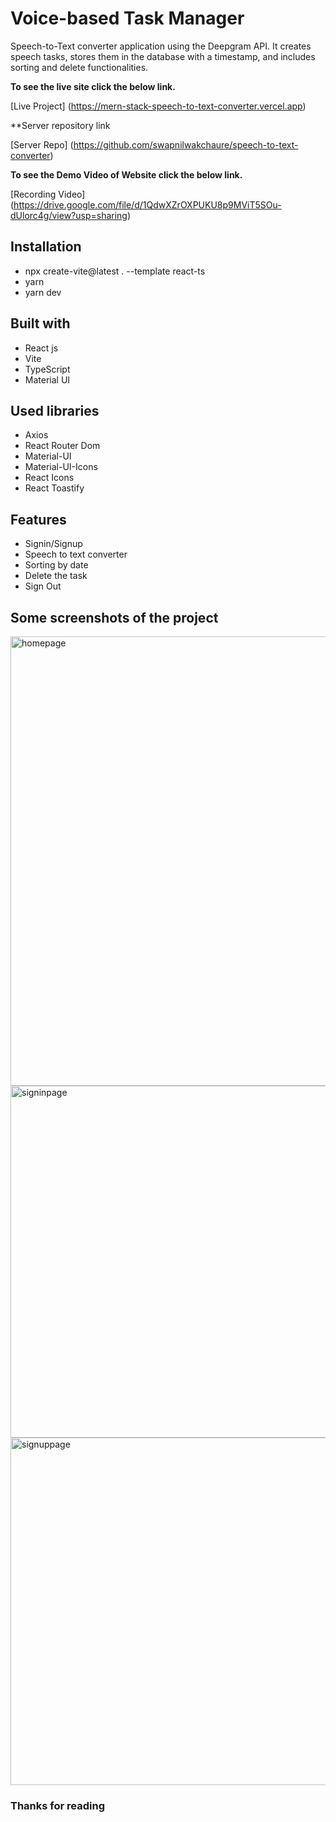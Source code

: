 # Voice-based Task Manager
Speech-to-Text converter application using the Deepgram API. It creates speech tasks, stores them in the database with a timestamp, and includes sorting and delete functionalities.

**To see the live site click the below link.**

[Live Project] (https://mern-stack-speech-to-text-converter.vercel.app)

**Server repository link

[Server Repo] (https://github.com/swapnilwakchaure/speech-to-text-converter)

**To see the Demo Video of Website click the below link.**

[Recording Video] (https://drive.google.com/file/d/1QdwXZrOXPUKU8p9MViT5SOu-dUlorc4g/view?usp=sharing)

## Installation
- npx create-vite@latest . --template react-ts
- yarn
- yarn dev

## Built with
<ul>
  <li>React js</li>
  <li>Vite</li>
  <li>TypeScript</li>
  <li>Material UI</li>
</ul>

## Used libraries
<ul>
  <li>Axios</li>
  <li>React Router Dom</li>
  <li>Material-UI</li>
  <li>Material-UI-Icons</li>
  <li>React Icons</li>
  <li>React Toastify</li>
</ul>

## Features
<ul>
  <li>Signin/Signup</li>
  <li>Speech to text converter</li>
  <li>Sorting by date</li>
  <li>Delete the task</li>
  <li>Sign Out</li>
</ul>

## Some screenshots of the project

<img width="719" alt="homepage" src="https://github.com/user-attachments/assets/2b994e4f-ae50-4e7b-90df-e0df5a1ee79e" />

<img width="563" alt="signinpage" src="https://github.com/user-attachments/assets/429c7fcc-f565-4eca-988c-31654f7a66f8" />

<img width="556" alt="signuppage" src="https://github.com/user-attachments/assets/1db2edd5-9c32-4b27-92f2-db53f8d266e4" />

### Thanks for reading
